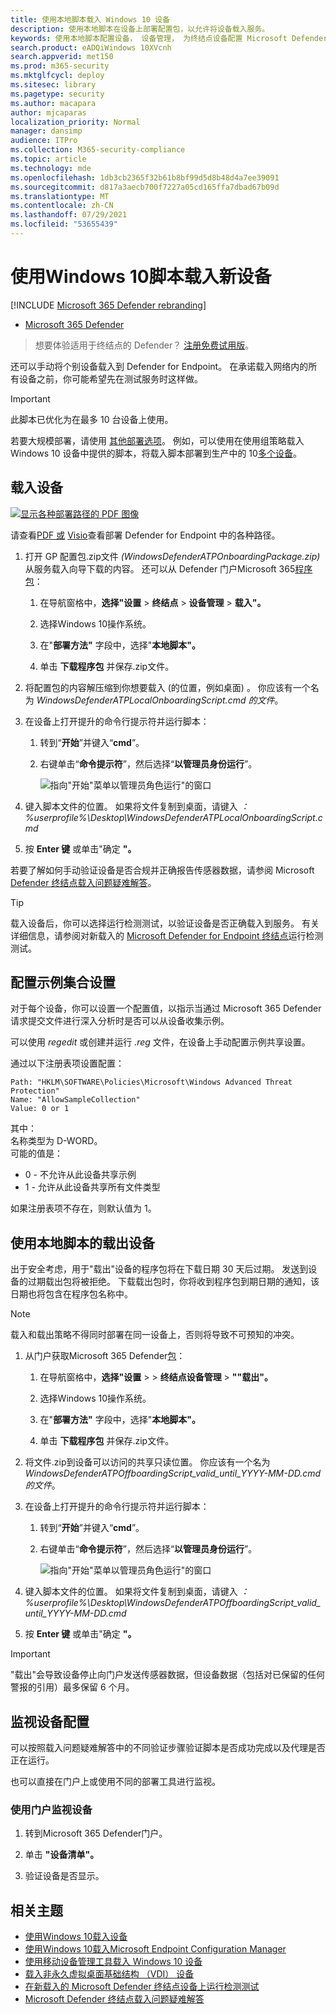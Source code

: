 ```yaml
---
title: 使用本地脚本载入 Windows 10 设备
description: 使用本地脚本在设备上部署配置包，以允许将设备载入服务。
keywords: 使用本地脚本配置设备， 设备管理， 为终结点设备配置 Microsoft Defender
search.product: eADQiWindows 10XVcnh
search.appverid: met150
ms.prod: m365-security
ms.mktglfcycl: deploy
ms.sitesec: library
ms.pagetype: security
ms.author: macapara
author: mjcaparas
localization_priority: Normal
manager: dansimp
audience: ITPro
ms.collection: M365-security-compliance
ms.topic: article
ms.technology: mde
ms.openlocfilehash: 1db3cb2365f32b61b8bf99d5d8b48d4a7ee39091
ms.sourcegitcommit: d817a3aecb700f7227a05cd165ffa7dbad67b09d
ms.translationtype: MT
ms.contentlocale: zh-CN
ms.lasthandoff: 07/29/2021
ms.locfileid: "53655439"
---
```

# <a name="onboard-the-windows-10-devices-using-a-local-script"></a>使用Windows 10脚本载入新设备

[!INCLUDE [Microsoft 365 Defender rebranding](../../includes/microsoft-defender.md)]

- [Microsoft 365 Defender](https://go.microsoft.com/fwlink/?linkid=2118804)


> 想要体验适用于终结点的 Defender？ [注册免费试用版](https://signup.microsoft.com/create-account/signup?products=7f379fee-c4f9-4278-b0a1-e4c8c2fcdf7e&ru=https://aka.ms/MDEp2OpenTrial?ocid=docs-wdatp-configureendpointsscript-abovefoldlink)。

还可以手动将个别设备载入到 Defender for Endpoint。 在承诺载入网络内的所有设备之前，你可能希望先在测试服务时这样做。

> [!IMPORTANT]
> 此脚本已优化为在最多 10 台设备上使用。
>
> 若要大规模部署，请使用 [其他部署选项](configure-endpoints.md)。 例如，可以使用在使用组策略载入 Windows 10 设备中提供的脚本，将载入脚本部署到生产中的 10[多个设备](configure-endpoints-gp.md)。

## <a name="onboard-devices"></a>载入设备 

[![显示各种部署路径的 PDF 图像](images/onboard-script.png)](images/onboard-script.png#lightbox)


请查看[PDF 或](https://github.com/MicrosoftDocs/microsoft-365-docs/raw/public/microsoft-365/security/defender-endpoint/downloads/mdatp-deployment-strategy.pdf) [Visio](https://github.com/MicrosoftDocs/microsoft-365-docs/raw/public/microsoft-365/security/defender-endpoint/downloads/mdatp-deployment-strategy.vsdx)查看部署 Defender for Endpoint 中的各种路径。 


1.  打开 GP 配置包.zip文件 *(WindowsDefenderATPOnboardingPackage.zip)* 从服务载入向导下载的内容。 还可以从 Defender 门户Microsoft 365[程序包](https://security.microsoft.com/)：

    1. 在导航窗格中，**选择"设置**  >  **终结点**  >  **设备管理**  >  **载入"。**

    1. 选择Windows 10操作系统。

    1. 在"**部署方法"** 字段中，选择"**本地脚本"。**

    1. 单击 **下载程序包** 并保存.zip文件。

  
2.  将配置包的内容解压缩到你想要载入 (的位置，例如桌面) 。 你应该有一个名为 *WindowsDefenderATPLocalOnboardingScript.cmd 的文件*。

3.  在设备上打开提升的命令行提示符并运行脚本：

    1.  转到“**开始**”并键入“**cmd**”。

    1.  右键单击“**命令提示符**”，然后选择“**以管理员身份运行**”。

        ![指向"开始"菜单以管理员角色运行"的窗口](images/run-as-admin.png)

4.  键入脚本文件的位置。 如果将文件复制到桌面，请键入 *：%userprofile%\Desktop\WindowsDefenderATPLocalOnboardingScript.cmd*

5.  按 **Enter 键** 或单击"确定 **"。**

若要了解如何手动验证设备是否合规并正确报告传感器数据，请参阅 Microsoft [Defender 终结点载入问题疑难解答](troubleshoot-onboarding.md)。


>[!TIP]
> 载入设备后，你可以选择运行检测测试，以验证设备是否正确载入到服务。 有关详细信息，请参阅对新载入的 [Microsoft Defender for Endpoint 终结点](run-detection-test.md)运行检测测试。

## <a name="configure-sample-collection-settings"></a>配置示例集合设置
对于每个设备，你可以设置一个配置值，以指示当通过 Microsoft 365 Defender 请求提交文件进行深入分析时是否可以从设备收集示例。

可以使用 *regedit* 或创建并运行 *.reg* 文件，在设备上手动配置示例共享设置。  

通过以下注册表项设置配置：

```console
Path: "HKLM\SOFTWARE\Policies\Microsoft\Windows Advanced Threat Protection"
Name: "AllowSampleCollection"
Value: 0 or 1
```
其中：<br>
名称类型为 D-WORD。 <br>
可能的值是：
- 0 - 不允许从此设备共享示例
- 1 - 允许从此设备共享所有文件类型

如果注册表项不存在，则默认值为 1。


## <a name="offboard-devices-using-a-local-script"></a>使用本地脚本的载出设备
出于安全考虑，用于"载出"设备的程序包将在下载日期 30 天后过期。 发送到设备的过期载出包将被拒绝。 下载载出包时，你将收到程序包到期日期的通知，该日期也将包含在程序包名称中。

> [!NOTE]
> 载入和载出策略不得同时部署在同一设备上，否则将导致不可预知的冲突。

1. 从门户获取Microsoft 365 Defender[包](https://security.microsoft.com/)：

    1. 在导航窗格中，**选择"设置**  >    >  **终结点设备管理**  >  **""载出"。**

    1. 选择Windows 10操作系统。

    1. 在"**部署方法"** 字段中，选择"**本地脚本"。**

    1. 单击 **下载程序包** 并保存.zip文件。

2. 将文件.zip到设备可以访问的共享只读位置。 你应该有一个名为 *WindowsDefenderATPOffboardingScript_valid_until_YYYY-MM-DD.cmd 的文件*。

3.  在设备上打开提升的命令行提示符并运行脚本：

    1.  转到“**开始**”并键入“**cmd**”。

    1.  右键单击“**命令提示符**”，然后选择“**以管理员身份运行**”。

        ![指向"开始"菜单以管理员角色运行"的窗口](images/run-as-admin.png)

4.  键入脚本文件的位置。 如果将文件复制到桌面，请键入 *：%userprofile%\Desktop\WindowsDefenderATPOffboardingScript_valid_until_YYYY-MM-DD.cmd*

5.  按 **Enter 键** 或单击"确定 **"。**

> [!IMPORTANT]
> "载出"会导致设备停止向门户发送传感器数据，但设备数据（包括对已保留的任何警报的引用）最多保留 6 个月。


## <a name="monitor-device-configuration"></a>监视设备配置
可以按照载入问题疑难解答中的不同[](troubleshoot-onboarding.md)验证步骤验证脚本是否成功完成以及代理是否正在运行。

也可以直接在门户上或使用不同的部署工具进行监视。

### <a name="monitor-devices-using-the-portal"></a>使用门户监视设备
1. 转到Microsoft 365 Defender门户。

2. 单击 **"设备清单"。**

3. 验证设备是否显示。

## <a name="related-topics"></a>相关主题
- [使用Windows 10载入设备](configure-endpoints-gp.md)
- [使用Windows 10载入Microsoft Endpoint Configuration Manager](configure-endpoints-sccm.md)
- [使用移动设备管理工具载入 Windows 10 设备](configure-endpoints-mdm.md)
- [载入非永久虚拟桌面基础结构 （VDI） 设备](configure-endpoints-vdi.md)
- [在新载入的 Microsoft Defender 终结点设备上运行检测测试](run-detection-test.md)
- [Microsoft Defender 终结点载入问题疑难解答](troubleshoot-onboarding.md)
